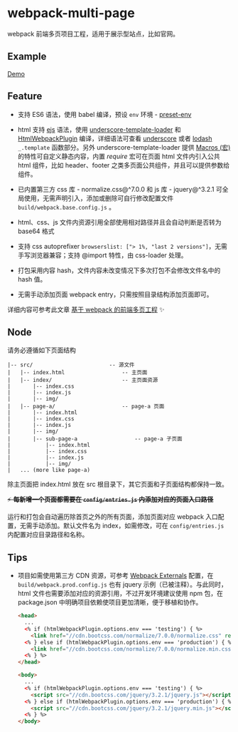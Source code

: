 # webpack-multi-page

webpack 前端多页项目工程，适用于展示型站点，比如官网。

## Example

[Demo](https://monine.github.io/webpack-multi-page/dist/)

## Feature

- 支持 ES6 语法，使用 babel 编译，预设 `env` 环境 - [preset-env](https://babeljs.io/docs/plugins/preset-env/)

- html 支持 [ejs](http://ejs.co/) 语法，使用 [underscore-template-loader](https://github.com/emaphp/underscore-template-loader) 和 [HtmlWebpackPlugin](https://github.com/jantimon/html-webpack-plugin) 编译，详细语法可查看 [underscore](http://underscorejs.org/#template) 或者 [lodash](https://lodash.com/docs/4.17.4#template) `_.template` 函数部分。另外 underscore-template-loader 提供 [Macros (宏)](https://github.com/emaphp/underscore-template-loader#macros) 的特性可自定义静态内容，内置 *require* 宏可在页面 html 文件内引入公共 html 组件，比如 header、footer 之类多页面公共组件，并且可以提供参数给组件。

- 已内置第三方 css 库 - normalize.css@^7.0.0 和 js 库 - jquery@^3.2.1 可全局使用，无需声明引入，添加或删除可自行修改配置文件 `build/webpack.base.config.js` 。

- html、css、js 文件内资源引用全部使用相对路径并且会自动判断是否转为 base64 格式

- 支持 css autoprefixer `browserslist: ["> 1%, "last 2 versions"]`，无需手写浏览器兼容；支持 @import 特性，由 css-loader 处理。

- 打包采用内容 hash，文件内容未改变情况下多次打包不会修改文件名中的 hash 值。

- 无需手动添加页面 webpack entry，只需按照目录结构添加页面即可。

详细内容可参考此文章 [基于 webpack 的前端多页工程](https://monine.github.io/#/article/21) ✨

## Node

请务必遵循如下页面结构

  ``` base
  |-- src/                        -- 源文件
  |   |-- index.html                  -- 主页面
  |   |-- index/                      -- 主页面资源
  |       |-- index.css
  |       |-- index.js
  |       |-- img/
  |   |-- page-a/                     -- page-a 页面
  |       |-- index.html
  |       |-- index.css
  |       |-- index.js
  |       |-- img/
  |       |-- sub-page-a                  -- page-a 子页面
  |           |-- index.html
  |           |-- index.css
  |           |-- index.js
  |           |-- img/
  |   ... (more like page-a)
  ```

  除主页面把 index.html 放在 src 根目录下，其它页面和子页面结构都保持一致。

  ~~:zap: **每新增一个页面都需要在 `config/entries.js` 内添加对应的页面入口路径**~~

  运行和打包会自动遍历除首页之外的所有页面，添加页面对应 webpack 入口配置，无需手动添加。默认文件名为 index，如需修改，可在 `config/entries.js` 内配置对应目录路径和名称。

## Tips

- 项目如需使用第三方 CDN 资源，可参考 [Webpack Externals](https://doc.webpack-china.org/configuration/externals/) 配置，在 `build/webpack.prod.config.js` 也有 jquery 示例（已被注释）。与此同时，html 文件也需要添加对应的资源引用，不过开发环境建议使用 npm 包，在 package.json 中明确项目依赖使项目更加清晰，便于移植和协作。

  ``` html
  <head>
    ...
    <% if (htmlWebpackPlugin.options.env === 'testing') { %>
      <link href="//cdn.bootcss.com/normalize/7.0.0/normalize.css" rel="stylesheet">
    <% } else if (htmlWebpackPlugin.options.env === 'production') { %>
      <link href="//cdn.bootcss.com/normalize/7.0.0/normalize.min.css" rel="stylesheet">
    <% } %>
  </head>

  <body>
    ...
    <% if (htmlWebpackPlugin.options.env === 'testing') { %>
      <script src="//cdn.bootcss.com/jquery/3.2.1/jquery.js"></script>
    <% } else if (htmlWebpackPlugin.options.env === 'production') { %>
      <script src="//cdn.bootcss.com/jquery/3.2.1/jquery.min.js"></script>
    <% } %>
  </body>
  ```
